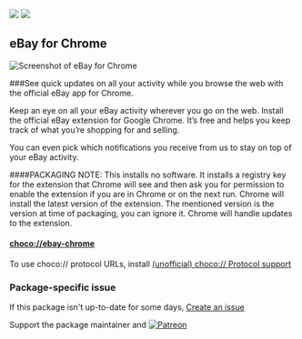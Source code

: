 [![](https://img.shields.io/chocolatey/v/ebay-chrome?color=green&label=ebay-chrome)](https://chocolatey.org/packages/ebay-chrome) [![](https://img.shields.io/chocolatey/dt/ebay-chrome)](https://chocolatey.org/packages/ebay-chrome)

## eBay for Chrome

![Screenshot of eBay for Chrome](https://lh3.googleusercontent.com/QbzfOXmsDaaTBTdBfH4MMpp6-OKzp_B8aNAUQkG752QjU4IPGtq2tFGeKy-NqvllCuKo9GvbGd4=s640-h400-e365-rw)	
	
###See quick updates on all your activity while you browse the web with the official eBay app for Chrome.

Keep an eye on all your eBay activity wherever you go on the web. Install the official eBay extension for Google Chrome. It’s free and helps you keep track of what you’re shopping for and selling. 

You can even pick which notifications you receive from us to stay on top of your eBay activity.
	
####PACKAGING NOTE: This installs no software. It installs a registry key for the extension that Chrome will see and then ask you for permission to enable the extension if you are in Chrome or on the next run. Chrome will install the latest version of the extension. The mentioned version is the version at time of packaging, you can ignore it. Chrome will handle updates to the extension.

#### [choco://ebay-chrome](choco://ebay-chrome)
To use choco:// protocol URLs, install [(unofficial) choco:// Protocol support ](https://chocolatey.org/packages/choco-protocol-support)

### Package-specific issue
If this package isn't up-to-date for some days, [Create an issue](https://github.com/tunisiano187/Chocolatey-packages/issues/new/choose)

Support the package maintainer and [![Patreon](https://cdn.jsdelivr.net/gh/tunisiano187/Chocolatey-packages@d15c4e19c709e7148588d4523ffc6dd3cd3c7e5e/icons/patreon.png)](https://www.patreon.com/tunisiano)
